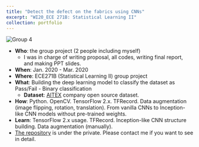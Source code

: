 ```yaml
---
title: "Detect the defect on the fabrics using CNNs"
excerpt: "WI20_ECE 271B: Statistical Learning II"
collection: portfolio
---
```

![Group 4](https://user-images.githubusercontent.com/58493928/116167829-fda9ff00-a6b5-11eb-8592-1aeda40e905d.png)
- **Who**: the group project (2 people including myself)
  - I was in charge of writing proposal, all codes, writing final report, and making PPT slides.
- **When**: Jan. 2020 - Mar. 2020
- **Where**: ECE271B (Statistical Learning II) group project
- **What**: Building the deep learning model to classify the dataset as Pass/Fail - Binary classification
  - **Dataset**: [AITEX](https://www.aitex.es/afid) company open source dataset.
- **How**: Python. OpenCV. TensorFlow 2.x. TFRecord. Data augmentation (image flipping, rotation, translation). From vanilla CNNs to Inception-like CNN models without pre-trained weights.
- **Learn**: TensorFlow 2.x usage. TFRecord. Inception-like CNN structure building. Data augmentation (manually). 
- [The repository](https://github.com/haenara-shin/ECE271B.git) is under the private. Please contact me if you want to see in detail.
